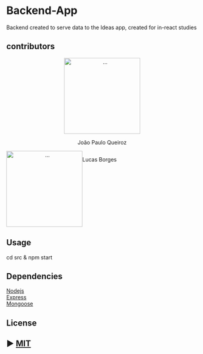 # Backend-App
<p>
   Backend created to serve data to the Ideas app, created for in-react studies
<p>
   
## contributors
   <div align="center">
   <div align="center">
      <img src="https://avatars1.githubusercontent.com/u/20147907?s=400&u=8e9a1fc254784b7eb43d8ee39707bc2ad7c70996&v=4" alt="..." width="200px" height="200px" align="center" />
      <p align="center" >João Paulo Queiroz</p>
   </div>
   
   <div align="center" style="display: flex;">
      <img src="https://avatars0.githubusercontent.com/u/13333634?s=400&v=4" alt="..." width="200px" height="200px" align="center" />
   
   <p align="center">Lucas Borges</p>
   </div>
   
   </div>
   
   
## Usage
<p>
   cd src & npm start
</p>

## Dependencies
   [Nodejs](https://nodejs.org/en/)
   <br />
   [Express](https://expressjs.com/pt-br/)
   <br />
   [Mongoose](https://mongoosejs.com/)
## License
## ► [MIT](https://github.com/diego3g/react-vimeo/blob/master/LICENSE.md)
